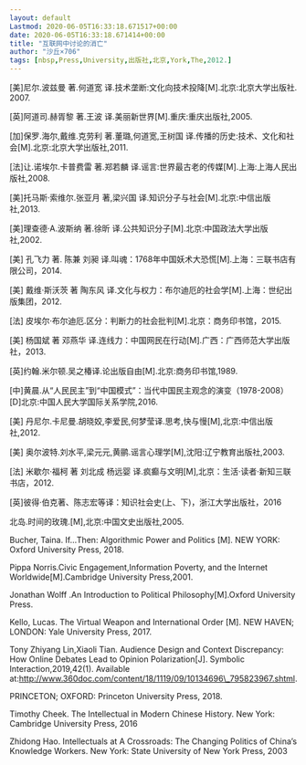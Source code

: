 ```yaml
---
layout: default
Lastmod: 2020-06-05T16:33:18.671517+00:00
date: 2020-06-05T16:33:18.671414+00:00
title: "互联网中讨论的消亡"
author: "沙丘×706"
tags: [nbsp,Press,University,出版社,北京,York,The,2012.]
---
```


\[美\]尼尔.波兹曼 著.何道宽 译.技术垄断:文化向技术投降\[M\].北京:北京大学出版社. 2007.

\[英\]阿道司.赫胥黎 著.王波 译.美丽新世界\[M\].重庆:重庆出版社,2005.

\[加\]保罗.海尔,戴维.克劳利 著.董璐,何道宽,王树国 译.传播的历史:技术、文化和社会\[M\].北京:北京大学出版社,2011.

\[法\]让.诺埃尔.卡普费雷 著.郑若麟 译.谣言:世界最古老的传媒\[M\].上海:上海人民出版社,2008.

\[美\]托马斯·索维尔.张亚月 著,梁兴国 译.知识分子与社会\[M\].北京:中信出版社,2013.

\[美\]理查德·A.波斯纳 著.徐昕 译.公共知识分子\[M\].北京:中国政法大学出版社,2002.

\[美\] 孔飞力 著. 陈兼 刘昶 译.叫魂：1768年中国妖术大恐慌\[M\].上海：三联书店有限公司，2014.

\[美\] 戴维·斯沃茨 著 陶东风 译.文化与权力：布尔迪厄的社会学\[M\].上海：世纪出版集团，2012.

\[法\] 皮埃尔·布尔迪厄.区分：判断力的社会批判\[M\].北京：商务印书馆，2015.

\[美\] 杨国斌 著 邓燕华 译.连线力：中国网民在行动\[M\].广西：广西师范大学出版社，2013.

\[英\]约翰.米尔顿.吴之椿译.论出版自由\[M\].北京:商务印书馆,1989.

\[中\]黄晨.从“人民民主”到“中国模式”：当代中国民主观念的演变（1978-2008）\[D\]北京:中国人民大学国际关系学院,2016.

\[美\] 丹尼尔.卡尼曼.胡晓姣,李爱民,何梦莹译.思考,快与慢\[M\],北京:中信出版社,2012.

\[美\] 奥尔波特.刘水平,梁元元,黄鹂.谣言心理学\[M\],沈阳:辽宁教育出版社,2003.

\[法\] 米歇尔·福柯 著 刘北成 杨远婴 译.疯癫与文明\[M\],北京：生活·读者·新知三联书店，2012.

\[英\]彼得·伯克著、陈志宏等译：知识社会史(上、下)，浙江大学出版社，2016

北岛.时间的玫瑰.\[M\],北京:中国文史出版社,2005.

Bucher, Taina. If...Then: Algorithmic Power and Politics \[M\]. NEW YORK: Oxford University Press, 2018.

Pippa Norris.Civic Engagement,Information Poverty, and the Internet Worldwide\[M\].Cambridge University Press,2001.

Jonathan Wolff .An Introduction to Political Philosophy\[M\].Oxford University Press.

Kello, Lucas. The Virtual Weapon and International Order \[M\]. NEW HAVEN; LONDON: Yale University Press, 2017. 

Tony Zhiyang Lin,Xiaoli Tian. Audience Design and Context Discrepancy: How Online Debates Lead to Opinion Polarization\[J\]. Symbolic Interaction,2019,42(1). Available at:http://www.360doc.com/content/18/1119/09/10134696\_795823967.shtml.

PRINCETON; OXFORD: Princeton University Press, 2018. 

Timothy Cheek. The Intellectual in Modern Chinese History. New York: Cambridge University Press, 2016

Zhidong Hao. Intellectuals at A Crossroads: The Changing Politics of China’s Knowledge Workers. New York: State University of New York Press, 2003

